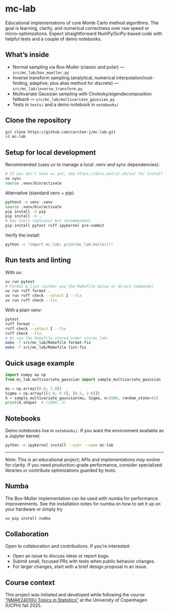 # mc-lab

Educational implementations of core Monte Carlo method algorithms. The goal is learning, clarity, and numerical correctness over raw speed or micro-optimizations. Expect straightforward NumPy/SciPy-based code with helpful tests and a couple of demo notebooks.

## What’s inside

- Normal sampling via Box–Muller (classic and polar) — `src/mc_lab/box_mueller.py`
- Inverse transform sampling (analytical, numerical interpolation/root-finding, adaptive; plus alias method for discrete) — `src/mc_lab/inverse_transform.py`
- Multivariate Gaussian sampling with Cholesky/eigendecomposition fallback — `src/mc_lab/multivariate_gaussian.py`
- Tests in `tests/` and a demo notebook in `notebooks/`

## Clone the repository

```bash
git clone https://github.com/carsten-j/mc-lab.git
cd mc-lab
```

## Setup for local development

Recommended (uses uv to manage a local .venv and sync dependencies):

```bash
# If you don’t have uv yet, see https://docs.astral.sh/uv/ for install options
uv sync
source .venv/bin/activate
```

Alternative (standard venv + pip):

```bash
python3 -m venv .venv
source .venv/bin/activate
pip install -U pip
pip install -e .
# Dev tools (optional but recommended)
pip install pytest ruff ipykernel pre-commit
```

Verify the install:

```bash
python -c "import mc_lab; print(mc_lab.hello())"
```

## Run tests and linting

With uv:

```bash
uv run pytest
# Format & lint (either use the Makefile below or direct commands)
uv run ruff format .
uv run ruff check --select I --fix
uv run ruff check --fix
```

With a plain venv:

```bash
pytest
ruff format .
ruff check --select I --fix
ruff check --fix
# Or via the Makefile stored under src/mc_lab:
make -f src/mc_lab/Makefile format-fix
make -f src/mc_lab/Makefile lint-fix
```

## Quick usage example

```python
import numpy as np
from mc_lab.multivariate_gaussian import sample_multivariate_gaussian

mu = np.array([0.0, 1.0])
Sigma = np.array([[1.0, 0.5], [0.5, 2.0]])
X = sample_multivariate_gaussian(mu, Sigma, n=1000, random_state=42)
print(X.shape)  # (1000, 2)
```

## Notebooks

Demo notebooks live in `notebooks/`. If you want the environment available as a Jupyter kernel:

```bash
python -m ipykernel install --user --name mc-lab
```

---

Note: This is an educational project; APIs and implementations may evolve for clarity. If you need production-grade performance, consider specialized libraries or contribute optimizations guarded by tests.

## Numba

The Box-Muller implementation can be used with numba for performance improvenments. See the installation notes for numba on how to set it up on your hardware or simply try

```bash
uv pip install numba
```

## Collaboration

Open to collaboration and contributions. If you’re interested:
- Open an issue to discuss ideas or report bugs.
- Submit small, focused PRs with tests when public behavior changes.
- For larger changes, start with a brief design proposal in an issue.

## Course context

This project was initiated and developed while following the course [“NMAK24010U Topics in Statistics”](https://kurser.ku.dk/course/nmak24010u/) at the University of Copenhagen (UCPH) fall 2025.
